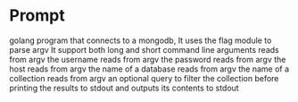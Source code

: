 # Prompt
golang program that connects to a mongodb,
It uses the flag module to parse argv
It support both long and short command line arguments
reads from argv the username
reads from argv the password
reads from argv the host
reads from argv the name of a database
reads from argv the name of a collection
reads from argv an optional query to filter the collection before printing the results to stdout
and outputs its contents to stdout